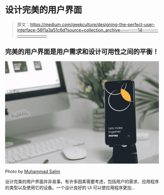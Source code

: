 # 设计完美的用户界面

> 原文：<https://medium.com/geekculture/designing-the-perfect-user-interface-56f1a3a51c6d?source=collection_archive---------14----------------------->

## 完美的用户界面是用户需求和设计可用性之间的平衡！

![](img/8a10b3da9643ae81ef47480798874a68.png)

Photo by [Muhammad Salim](https://www.pexels.com/photo/desk-laptop-internet-yellow-10721746/)

设计完美的用户界面并非易事。有许多因素需要考虑，包括用户的需求、应用程序的类型以及使用它的设备。一个设计良好的 UI 可以使应用程序更加…
